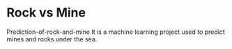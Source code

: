 # Rock vs Mine 
Prediction-of-rock-and-mine
It is a machine learning project used to predict mines and rocks under the sea.
